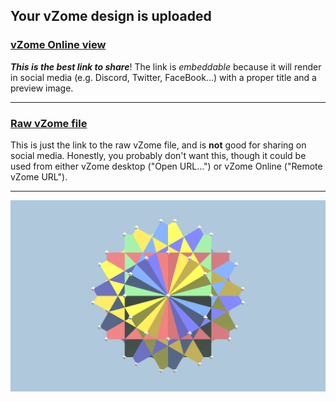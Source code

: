 ## Your vZome design is uploaded

### [vZome Online view][embed]

***This is the best link to share***!  The link is *embeddable* because it will render in social media (e.g. Discord, Twitter, FaceBook...) with a proper title and a preview image.

---

### [Raw vZome file][raw]

This is just the link to the raw vZome file, and is **not** good for
sharing on social media.
Honestly, you probably don't want this, though it could be used from either
vZome desktop ("Open URL...") or vZome Online ("Remote vZome URL").

---

![Image](<Dodecagon-field-6-cubes.png>)


[embed]: <https://vzome.com/app/embed.py?url=https://raw.githubusercontent.com/John-Kostick/vzome-sharing/main/2021/11/07/14-37-38-Dodecagon-field-6-cubes/Dodecagon-field-6-cubes.vZome>
[raw]: <https://raw.githubusercontent.com/John-Kostick/vzome-sharing/main/2021/11/07/14-37-38-Dodecagon-field-6-cubes/Dodecagon-field-6-cubes.vZome>
